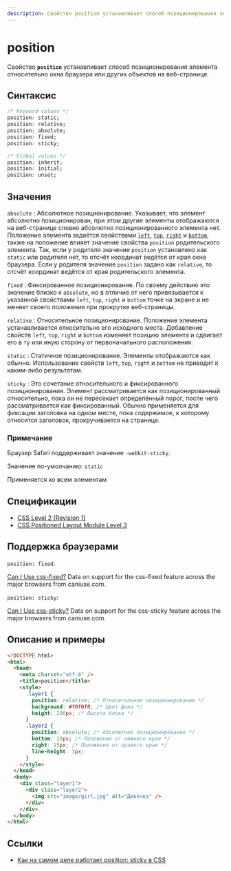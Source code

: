 ```yaml
---
description: Свойство position устанавливает способ позиционирования элемента относительно окна браузера или других объектов на веб-странице
---
```


# position

Свойство **`position`** устанавливает способ позиционирования элемента относительно окна браузера или других объектов на веб-странице.

## Синтаксис

```css
/* Keyword values */
position: static;
position: relative;
position: absolute;
position: fixed;
position: sticky;

/* Global values */
position: inherit;
position: initial;
position: unset;
```

## Значения

`absolute`
: Абсолютное позиционирование. Указывает, что элемент абсолютно позиционирован, при этом другие элементы отображаются на веб-странице словно абсолютно позиционированного элемента нет. Положение элемента задаётся свойствами [`left`](left.md), [`top`](top.md), [`right`](right.md) и [`bottom`](bottom.md), также на положение влияет значение свойства `position` родительского элемента. Так, если у родителя значение `position` установлено как `static` или родителя нет, то отсчёт координат ведётся от края окна браузера. Если у родителя значение `position` задано как `relative`, то отсчёт координат ведётся от края родительского элемента.

`fixed`
: Фиксированное позиционирование. По своему действию это значение близко к `absolute`, но в отличие от него привязывается к указанной свойствами `left`, `top`, `right` и `bottom` точке на экране и не меняет своего положения при прокрутке веб-страницы.

`relative`
: Относительное позиционирование. Положение элемента устанавливается относительно его исходного места. Добавление свойств `left`, `top`, `right` и `bottom` изменяет позицию элемента и сдвигает его в ту или иную сторону от первоначального расположения.

`static`
: Статичное позиционирование. Элементы отображаются как обычно. Использование свойств `left`, `top`, `right` и `bottom` не приводит к каким-либо результатам.

`sticky`
: Это сочетание относительного и фиксированного позиционирования. Элемент рассматривается как позиционированный относительно, пока он не пересекает определённый порог, после чего рассматривается как фиксированный. Обычно применяется для фиксации заголовка на одном месте, пока содержимое, к которому относится заголовок, прокручивается на странице.

### Примечание

Браузер Safari поддерживает значение `-webkit-sticky`.

Значение по-умолчанию: `static`

Применяется ко всем элементам

## Спецификации

- [CSS Level 2 (Revision 1)](http://www.w3.org/TR/CSS2/visuren.html#propdef-position)
- [CSS Positioned Layout Module Level 3](http://dev.w3.org/csswg/css-position-3/#position-property)

## Поддержка браузерами

`position: fixed`:

<p class="ciu_embed" data-feature="css-fixed" data-periods="future_1,current,past_1,past_2">
  <a href="http://caniuse.com/#feat=css-fixed">Can I Use css-fixed?</a> Data on support for the css-fixed feature across the major browsers from caniuse.com.
</p>

`position: sticky`:

<p class="ciu_embed" data-feature="css-sticky" data-periods="future_1,current,past_1,past_2">
  <a href="http://caniuse.com/#feat=css-sticky">Can I Use css-sticky?</a> Data on support for the css-sticky feature across the major browsers from caniuse.com.
</p>

## Описание и примеры

```html
<!DOCTYPE html>
<html>
  <head>
    <meta charset="utf-8" />
    <title>position</title>
    <style>
      .layer1 {
        position: relative; /* Относительное позиционирование */
        background: #f0f0f0; /* Цвет фона */
        height: 200px; /* Высота блока */
      }
      .layer2 {
        position: absolute; /* Абсолютное позиционирование */
        bottom: 15px; /* Положение от нижнего края */
        right: 15px; /* Положение от правого края */
        line-height: 1px;
      }
    </style>
  </head>
  <body>
    <div class="layer1">
      <div class="layer2">
        <img src="image/girl.jpg" alt="Девочка" />
      </div>
    </div>
  </body>
</html>
```

## Ссылки

- [Как на самом деле работает position: sticky в CSS](https://medium.com/web-standards/sticky-bc7ff7088693)
